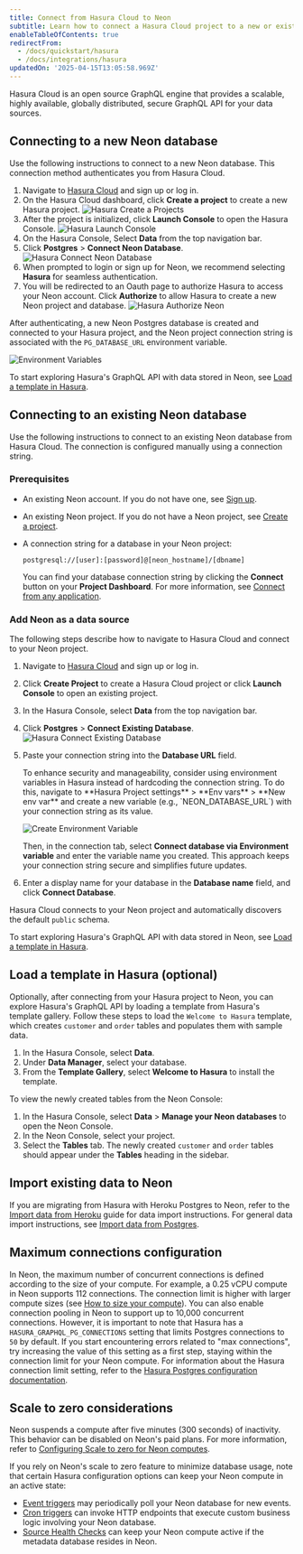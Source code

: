 ```yaml
---
title: Connect from Hasura Cloud to Neon
subtitle: Learn how to connect a Hasura Cloud project to a new or existing Neon database
enableTableOfContents: true
redirectFrom:
  - /docs/quickstart/hasura
  - /docs/integrations/hasura
updatedOn: '2025-04-15T13:05:58.969Z'
---
```


Hasura Cloud is an open source GraphQL engine that provides a scalable, highly available, globally distributed, secure GraphQL API for your data sources.

## Connecting to a new Neon database

Use the following instructions to connect to a new Neon database. This connection method authenticates you from Hasura Cloud.

1. Navigate to [Hasura Cloud](https://cloud.hasura.io/projects) and sign up or log in.
2. On the Hasura Cloud dashboard, click **Create a project** to create a new Hasura project.
   ![Hasura Create a Projects](/docs/guides/hasura/create-project.png)
3. After the project is initialized, click **Launch Console** to open the Hasura Console.
   ![Hasura Launch Console](/docs/guides/hasura/launch-console.png)
4. On the Hasura Console, Select **Data** from the top navigation bar.
5. Click **Postgres** > **Connect Neon Database**.
   ![Hasura Connect Neon Database](/docs/guides/hasura/connect-neon-database.png)
6. When prompted to login or sign up for Neon, we recommend selecting **Hasura** for seamless authentication.
7. You will be redirected to an Oauth page to authorize Hasura to access your Neon account. Click **Authorize** to allow Hasura to create a new Neon project and database.
   ![Hasura Authorize Neon](/docs/guides/hasura/authorize-hasura.png)

After authenticating, a new Neon Postgres database is created and connected to your Hasura project, and the Neon project connection string is associated with the `PG_DATABASE_URL` environment variable.

![Environment Variables](/docs/guides/hasura/environment-variables.png)

To start exploring Hasura's GraphQL API with data stored in Neon, see [Load a template in Hasura](#load-a-template-in-hasura-optional).

## Connecting to an existing Neon database

Use the following instructions to connect to an existing Neon database from Hasura Cloud. The connection is configured manually using a connection string.

### Prerequisites

- An existing Neon account. If you do not have one, see [Sign up](/docs/get-started-with-neon/signing-up).
- An existing Neon project. If you do not have a Neon project, see [Create a project](/docs/manage/projects#create-a-project).
- A connection string for a database in your Neon project:

  ```text
  postgresql://[user]:[password]@[neon_hostname]/[dbname]
  ```

  You can find your database connection string by clicking the **Connect** button on your **Project Dashboard**. For more information, see [Connect from any application](/docs/connect/connect-from-any-app).

### Add Neon as a data source

The following steps describe how to navigate to Hasura Cloud and connect to your Neon project.

1. Navigate to [Hasura Cloud](https://cloud.hasura.io/projects) and sign up or log in.
2. Click **Create Project** to create a Hasura Cloud project or click **Launch Console** to open an existing project.
3. In the Hasura Console, select **Data** from the top navigation bar.
4. Click **Postgres** > **Connect Existing Database**.
   ![Hasura Connect Existing Database](/docs/guides/hasura/connect-existing-database.png)

5. Paste your connection string into the **Database URL** field.

   <Admonition type="tip">
   To enhance security and manageability, consider using environment variables in Hasura instead of hardcoding the connection string. To do this, navigate to **Hasura Project settings** > **Env vars** > **New env var** and create a new variable (e.g., `NEON_DATABASE_URL`) with your connection string as its value.
     
     ![Create Environment Variable](/docs/guides/hasura/create-env-var.png)

   Then, in the connection tab, select **Connect database via Environment variable** and enter the variable name you created. This approach keeps your connection string secure and simplifies future updates.
   </Admonition>

6. Enter a display name for your database in the **Database name** field, and click **Connect Database**.

Hasura Cloud connects to your Neon project and automatically discovers the default `public` schema.

To start exploring Hasura's GraphQL API with data stored in Neon, see [Load a template in Hasura](#load-a-template-in-hasura-optional).

## Load a template in Hasura (optional)

Optionally, after connecting from your Hasura project to Neon, you can explore Hasura's GraphQL API by loading a template from Hasura's template gallery. Follow these steps to load the `Welcome to Hasura` template, which creates `customer` and `order` tables and populates them with sample data.

1. In the Hasura Console, select **Data**.
2. Under **Data Manager**, select your database.
3. From the **Template Gallery**, select **Welcome to Hasura** to install the template.

To view the newly created tables from the Neon Console:

1. In the Hasura Console, select **Data** > **Manage your Neon databases** to open the Neon Console.
2. In the Neon Console, select your project.
3. Select the **Tables** tab. The newly created `customer` and `order` tables should appear under the **Tables** heading in the sidebar.

## Import existing data to Neon

If you are migrating from Hasura with Heroku Postgres to Neon, refer to the [Import data from Heroku](/docs/import/migrate-from-heroku) guide for data import instructions. For general data import instructions, see [Import data from Postgres](/docs/import/migrate-from-postgres).

## Maximum connections configuration

In Neon, the maximum number of concurrent connections is defined according to the size of your compute. For example, a 0.25 vCPU compute in Neon supports 112 connections. The connection limit is higher with larger compute sizes (see [How to size your compute](/docs/manage/computes#how-to-size-your-compute)). You can also enable connection pooling in Neon to support up to 10,000 concurrent connections. However, it is important to note that Hasura has a `HASURA_GRAPHQL_PG_CONNECTIONS` setting that limits Postgres connections to `50` by default. If you start encountering errors related to "max connections", try increasing the value of this setting as a first step, staying within the connection limit for your Neon compute. For information about the Hasura connection limit setting, refer to the [Hasura Postgres configuration documentation](https://hasura.io/docs/latest/deployment/performance-tuning/#postgres-configuration).

## Scale to zero considerations

Neon suspends a compute after five minutes (300 seconds) of inactivity. This behavior can be disabled on Neon's paid plans. For more information, refer to [Configuring Scale to zero for Neon computes](/docs/guides/scale-to-zero-guide).

If you rely on Neon's scale to zero feature to minimize database usage, note that certain Hasura configuration options can keep your Neon compute in an active state:

- [Event triggers](https://hasura.io/docs/latest/event-triggers/overview/) may periodically poll your Neon database for new events.
- [Cron triggers](https://hasura.io/docs/latest/scheduled-triggers/create-cron-trigger/) can invoke HTTP endpoints that execute custom business logic involving your Neon database.
- [Source Health Checks](https://hasura.io/docs/latest/deployment/health-checks/source-health-check/) can keep your Neon compute active if the metadata database resides in Neon.

<NeedHelp/>

